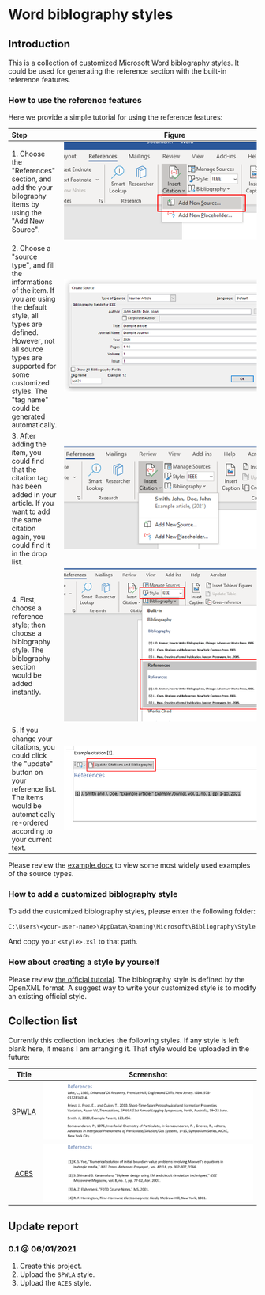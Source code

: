 # Word biblography styles

## Introduction

This is a collection of customized Microsoft Word biblography styles. It could be used for generating the reference section with the built-in reference features.

### How to use the reference features

Here we provide a simple tutorial for using the reference features:

|  Step  |  Figure  |
| :----- | :------: |
| 1. Choose the "References" section, and add the your bilography items by using the "Add New Source". | <img src="./display/intro-1.png" style="min-width: 450px"> |
| 2. Choose a "source type", and fill the informations of the item. If you are using the default style, all types are defined. However, not all source types are supported for some customized styles. The "tag name" could be generated automatically. | <img src="./display/intro-2.png" style="min-width: 450px"> |
| 3. After adding the item, you could find that the citation tag has been added in your article. If you want to add the same citation again, you could find it in the drop list. | <img src="./display/intro-3.png" style="min-width: 450px"> |
| 4. First, choose a reference style; then choose a biblography style. The biblography section would be added instantly. | <img src="./display/intro-4.png" style="min-width: 450px"> |
| 5. If you change your citations, you could click the "update" button on your reference list. The items would be automatically re-ordered according to your current text. | <img src="./display/intro-5.png" style="min-width: 450px"> |

Please review the [example.docx](./example.docx) to view some most widely used examples of the source types.

### How to add a customized biblography style

To add the customized biblography styles, please enter the following folder:

```batch
C:\Users\<your-user-name>\AppData\Roaming\Microsoft\Bibliography\Style
```

And copy your `<style>.xsl` to that path.

### How about creating a style by yourself

Please review [the official tutorial][ms-style]. The biblography style is defined by the OpenXML format. A suggest way to write your customized style is to modify an existing official style.

## Collection list

Currently this collection includes the following styles. If any style is left blank here, it means I am arranging it. That style would be uploaded in the future:

| Title | Screenshot|
| :-----: | :-----: |
| [SPWLA][ex-spwla] | ![](./display/fig-spwla.png) |
| [ACES][ex-aces] | ![](./display/fig-aces.png) |

## Update report

### 0.1 @ 06/01/2021

1. Create this project.
2. Upload the `SPWLA` style.
3. Upload the `ACES` style.

[ms-style]:https://docs.microsoft.com/en-us/office/vba/word/concepts/objects-properties-methods/create-custom-bibliography-styles "Create Custom Bibliography Styles"
[ex-spwla]:../../tree/SPWLA
[ex-aces]:../../tree/ACES
